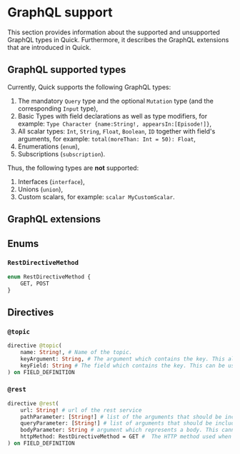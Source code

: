 # GraphQL support

This section provides information about the supported and unsupported GraphQL types in Quick.
Furthermore, it describes the GraphQL extensions that are introduced in Quick.

## GraphQL supported types

Currently, Quick supports the following GraphQL types:

1. The mandatory `Query` type and the optional `Mutation` type (and the corresponding `Input` type),
2. Basic Types with field declarations as well as type modifiers, for example: `Type Character {name:String!, appearsIn:[Episode!]}`,
3. All scalar types: `Int`, `String`, `Float`, `Boolean`, `ID` together with field's arguments, for example: `total(moreThan: Int = 50): Float`,
4. Enumerations (`enum`),
5. Subscriptions (`subscription`).

Thus, the following types are **not** supported:  
 
1. Interfaces (`interface`),  
2. Unions (`union`),  
3. Custom scalars, for example: `scalar MyCustomScalar`.  

## GraphQL extensions

## Enums

### `RestDirectiveMethod`

```graphql
enum RestDirectiveMethod {
    GET, POST
}
```

## Directives

### `@topic`

```graphql
directive @topic(
    name: String!, # Name of the topic.
    keyArgument: String, # The argument which contains the key. This also supports arguments from parents.
    keyField: String # The field which contains the key. This can be used when the key is part of a different mirror.
) on FIELD_DEFINITION
``` 

### `@rest`

```graphql
directive @rest(
    url: String! # url of the rest service
    pathParameter: [String!] # list of the arguments that should be included in the list
    queryParameter: [String!] # list of arguments that should be included as query parameter in the form of `argumentName=value`
    bodyParameter: String # argument which represents a body. This cannot be a scalar
    httpMethod: RestDirectiveMethod = GET #  The HTTP method used when calling the rest service
) on FIELD_DEFINITION
```


